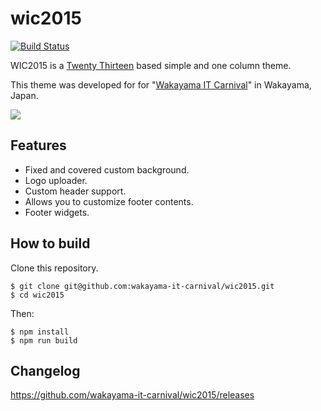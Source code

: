 # wic2015

[![Build Status](https://travis-ci.org/wakayama-it-carnival/wic2015.svg?branch=master)](https://travis-ci.org/wakayama-it-carnival/wic2015)

WIC2015 is a [Twenty Thirteen](https://wordpress.org/themes/twentythirteen/) based simple and one column theme.

This theme was developed for for "[Wakayama IT Carnival](https://wakayama-it-carnival.org/)" in Wakayama, Japan.

![](https://raw.githubusercontent.com/wakayama-it-carnival/wic2015/master/screenshot.png)

## Features

* Fixed and covered custom background.
* Logo uploader.
* Custom header support.
* Allows you to customize footer contents.
* Footer widgets.

## How to build

Clone this repository.

```
$ git clone git@github.com:wakayama-it-carnival/wic2015.git
$ cd wic2015
```

Then:

```
$ npm install
$ npm run build
```

## Changelog

https://github.com/wakayama-it-carnival/wic2015/releases
